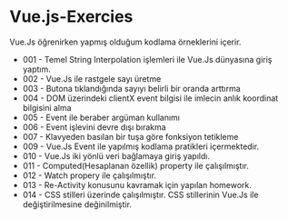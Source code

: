 # Vue.js-Exercies
Vue.Js öğrenirken yapmış olduğum kodlama örneklerini içerir.

- 001 - Temel String Interpolation işlemleri ile Vue.Js dünyasına giriş yaptım.
- 002 - Vue.Js ile rastgele sayı üretme
- 003 - Butona tıklandığında sayıyı belirli bir oranda arttırma
- 004 - DOM üzerindeki clientX event bilgisi ile imlecin anlık koordinat bilgisini alma
- 005 - Event ile beraber argüman kullanımı
- 006 - Event işlevini devre dışı bırakma
- 007 - Klavyeden basılan bir tuşa göre fonksiyon tetikleme
- 009 - Vue.Js Event ile yapılmış kodlama pratikleri içermektedir.
- 010 - Vue.Js iki yönlü veri bağlamaya giriş yapıldı.
- 011 - Computed(Hesaplanan özellik) property ile çalışılmıştır.
- 012 - Watch propery ile çalışılmıştır.
- 013 - Re-Activity konusunu kavramak için yapılan homework.
- 014 - CSS stilleri üzerinde çalışılmıştır. CSS stillerinin Vue.Js ile değiştirilmesine değinilmiştir.
